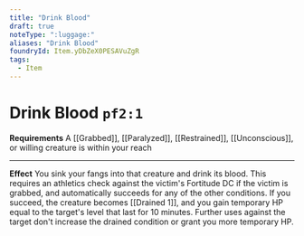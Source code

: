 ```yaml
---
title: "Drink Blood"
draft: true
noteType: ":luggage:"
aliases: "Drink Blood"
foundryId: Item.yDbZeX0PESAVuZgR
tags:
  - Item
---
```


# Drink Blood `pf2:1`

**Requirements** A [[Grabbed]], [[Paralyzed]], [[Restrained]], [[Unconscious]], or willing creature is within your reach

* * *

**Effect** You sink your fangs into that creature and drink its blood. This requires an athletics check against the victim's Fortitude DC if the victim is grabbed, and automatically succeeds for any of the other conditions. If you succeed, the creature becomes [[Drained 1]], and you gain temporary HP equal to the target's level that last for 10 minutes. Further uses against the target don't increase the drained condition or grant you more temporary HP.
